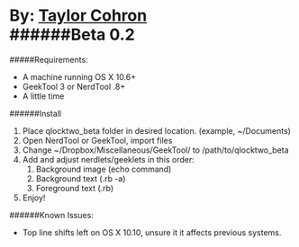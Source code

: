 By: [Taylor Cohron](http://taylorcohron.me/)  
######Beta 0.2
========
#####Requirements:
* A machine running OS X 10.6+
* GeekTool 3 or NerdTool .8+
* A little time

######Install
1. Place qlocktwo_beta folder in desired location. (example, ~/Documents)
2. Open NerdTool or GeekTool, import files
3. Change ~/Dropbox/Miscellaneous/GeekTool/ to /path/to/qlocktwo_beta
4. Add and adjust nerdlets/geeklets in this order:
	1. Background image (echo command)
	2. Background text (.rb -a)
	3. Foreground text (.rb)
5. Enjoy!

######Known Issues:
* Top line shifts left on OS X 10.10, unsure it it affects previous systems.


